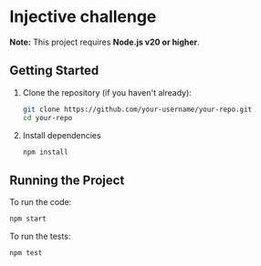 # Injective challenge

**Note:** This project requires **Node.js v20 or higher**.

## Getting Started

1. Clone the repository (if you haven't already):

    ```bash
    git clone https://github.com/your-username/your-repo.git
    cd your-repo
    ```

2. Install dependencies
    ```bash
    npm install
    ```

## Running the Project

To run the code:

```bash
npm start
```

To run the tests:

```bash
npm test
```
